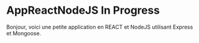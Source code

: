 # AppReactNodeJS In Progress

Bonjour, voici une petite application en REACT et NodeJS utilisant Express et Mongoose.

